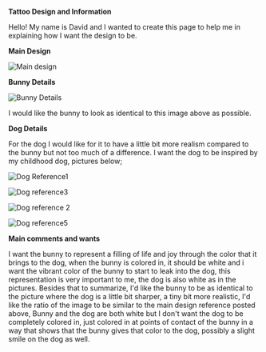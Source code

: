 **Tattoo Design and Information**


Hello! My name is David and I wanted to create this page to help me in explaining how I want the design to be.


**Main Design**

![Main design](https://github.com/user-attachments/assets/17b330d5-2a51-4a1d-b8cd-e33cd9f59639)


**Bunny Details**

![Bunny Details](https://github.com/user-attachments/assets/77ec9fa3-d3e9-4bf7-8dc4-2a87e251df63)

I would like the bunny to look as identical to this image above as possible.

**Dog Details**

For the dog I would like for it to have a little bit more realism compared to the bunny but not too much of a difference. I want the dog to be inspired by my childhood dog, pictures below;

![Dog Reference1](https://github.com/user-attachments/assets/fee7b744-7c79-421a-9f54-7079ae0918ff)

![Dog reference3](https://github.com/user-attachments/assets/90d37a7f-bca1-4de0-9e02-aaed00d0fb6d)

![Dog reference 2](https://github.com/user-attachments/assets/7aac1fc2-c8d9-41e4-9423-f16588be4a23)

![Dog reference5](https://github.com/user-attachments/assets/7f52a5e2-8f0d-4eed-8e09-88ef0c4a590a)

**Main comments and wants**

I want the bunny to represent a filling of life and joy through the color that it brings to the dog, when the bunny is colored in, it should be white and i want the vibrant color of the bunny to start to leak into the dog, this representation is very important to me, the dog is also white as in the pictures. Besides that to summarize, I'd like the bunny to be as identical to the picture where the dog is a little bit sharper, a tiny bit more realistic, I'd like the ratio of the image to be similar to the main design reference posted above, Bunny and the dog are both white but I don't want the dog to be completely colored in, just colored in at points of contact of the bunny in a way that shows that the bunny gives that color to the dog, possibly a slight smile on the dog as well.
